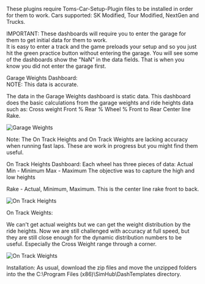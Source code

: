 
These plugins require Toms-Car-Setup-Plugin files to be installed in order for them to work.
Cars supported: SK Modified, Tour Modified, NextGen and Trucks.  

IMPORTANT:  These dashboards will require you to enter the garage for them to get initial data for them to work.  
It is easy to enter a track and the game preloads your setup and so you just hit the green practice button without entering the garage.
You will see some of the dashboards show the "NaN" in the data fields.  That is when you know you did not enter the garage first.

Garage Weights Dashboard:  
NOTE: This data is accurate.

The data in the Garage Weights dashboard is static data.
This dashboard does the basic calculations from the garage weights and ride heights data such as:
  Cross weight
  Front %
  Rear %
  Wheel %
  Front to Rear Center line Rake.
  
![Garage Weights](https://user-images.githubusercontent.com/8271391/141020724-389e13a0-49e4-4999-9d1b-9952f9939b48.png)

Note: The On Track Heights and On Track Weights are lacking accuracy when running fast laps. These are work in progress but you might find them useful.

On Track Heights Dashboard: 
Each wheel has three pieces of data:
  Actual
  Min - Minimum
  Max - Maximum
 The objective was to capture the high and low heights
 
 Rake - Actual, Minimum, Maximum.  This is the center line rake front to back.
 
 ![On Track Heights](https://user-images.githubusercontent.com/8271391/141022205-93d375be-52c5-4858-bd70-df94ce4434de.png)

On Track Weights:

We can't get actual weights but we can get the weight distribution by the ride heights.  Now we are still challenged with accuracy at full speed, but they are still close enough for the dynamic distribution numbers to be useful.  Especially the Cross Weight range through a corner.

![On Track Weights](https://user-images.githubusercontent.com/8271391/141022819-c5e8ceb8-3aa2-4e34-8731-99df89c0d186.png)


Installation:  As usual, download the zip files and move the unzipped folders into the  the C:\Program Files (x86)\SimHub\DashTemplates directory.
